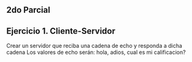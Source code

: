 ## 2do Parcial

## Ejercicio 1. Cliente-Servidor

Crear un servidor que reciba una cadena de echo y responda a dicha cadena
Los valores de echo serán: hola, adios, cual es mi calificacion?